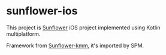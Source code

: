 # sunflower-ios

This project is [Sunflower](https://github.com/android/sunflower) iOS project implemented using Kotlin multiplatform.

Framework from [Sunflower-kmm](https://github.com/ColaGom/sunflower-kmm), it's imported by SPM.
